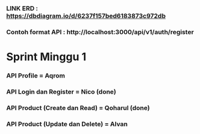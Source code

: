 ### LINK ERD : https://dbdiagram.io/d/6237f157bed6183873c972db
### Contoh format API : http://localhost:3000/api/v1/auth/register

# Sprint Minggu 1 #

### API Profile = Aqrom 
### API Login dan Register = Nico (done)
### API Product (Create dan Read) = Qoharul (done)
### API Product (Update dan Delete) =  Alvan